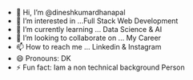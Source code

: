 - 👋 Hi, I’m @dineshkumardhanapal
- 👀 I’m interested in ...Full Stack Web Development
- 🌱 I’m currently learning ... Data Science & AI
- 💞️ I’m looking to collaborate on ... My Career
- 📫 How to reach me ... Linkedin & Instagram
- 😄 Pronouns: DK
- ⚡ Fun fact: Iam a non technical background Person

<!---
dineshkumardhanapal/dineshkumardhanapal is a ✨ special ✨ repository because its `README.md` (this file) appears on your GitHub profile.
You can click the Preview link to take a look at your changes.
--->
